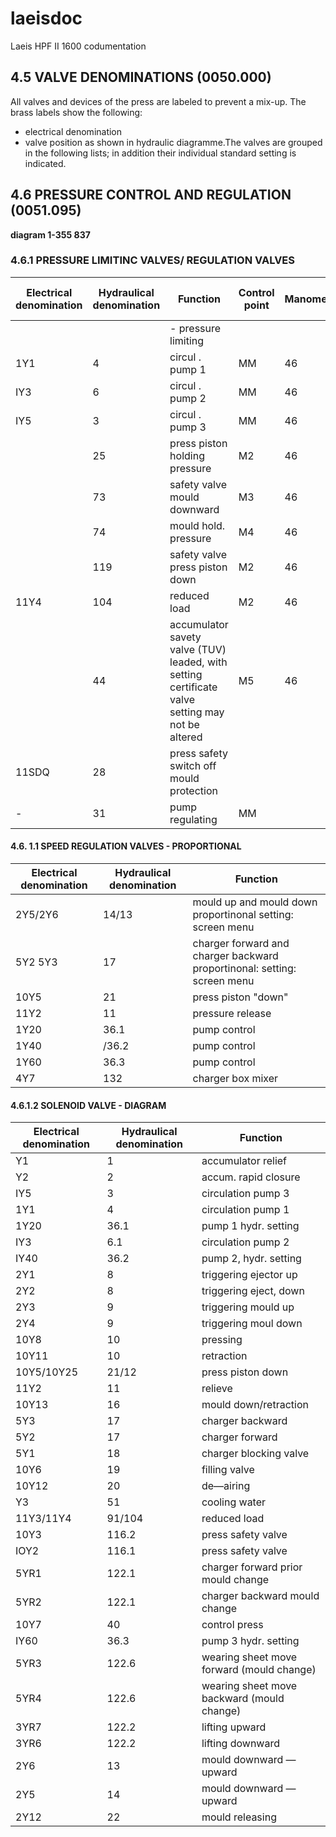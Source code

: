 # laeisdoc
Laeis HPF II 1600 codumentation

## 4.5 VALVE DENOMINATIONS 	(0050.000)

All valves and devices of the press are labeled to prevent a mix-up. The brass labels show the following:
- electrical denomination
- valve position as shown in hydraulic diagramme.The valves are grouped in the following lists; in addition their individual standard setting is indicated.
## 4.6 	PRESSURE CONTROL AND REGULATION 	(0051.095) 	
**diagram 1-355 837**
### 4.6.1 	PRESSURE LIMITINC 	VALVES/ 	REGULATION VALVES 	
| Electrical denomination | Hydraulical denomination | Function | Control point | Manometer | Maximum  press. bar |
| --- | - | --------------- | ---- | ----- | ------ |
| | |- pressure limiting |
| 1Y1 |	4 |	circul . pump 1 |	MM |	46 |	320 |
| IY3 |	6 |	circul . pump 2 |	MM |	46 |	320 |	
| IY5 |	3 |	circul . pump 3 |	MM |	46 |    320 |
| | 25 |	press piston  holding pressure 	|M2 | 46| adj. 200 |
| | 73 | safety valve mould downward |	M3 |	46 |	150  |
| | 74 |	mould hold. pressure |	M4 |46 |	adj. 	100 |
| | 119|  safety valve 	press piston down | M2 |	46 |	150 	
|11Y4 |	104 | reduced load | M2 |	46 | adj. 	200 |	
| | 44| accumulator savety valve (TUV) leaded, with setting certificate valve setting may not be altered  | M5 | 	46 |	150 |
| 11SDQ |	28 | press safety switch off mould protection 	| |  | up to 320 |	
| - | 31| 	pump regulating | 	MM | |	100 |	
 	
#### 4.6. 1.1 	SPEED REGULATION VALVES 	- PROPORTIONAL 	

| Electrical denomination | Hydraulical denomination | Function |
|-|-|-|
| 2Y5/2Y6 |	14/13 |	mould up and mould down proportinonal setting: screen menu | 	
| 5Y2 5Y3 	| 17 |	charger forward and charger backward proportinonal: setting: screen menu |
| 10Y5 |	21 |	press piston "down" | 	
| 11Y2 |	11 |	pressure release |	
| 1Y20 | 36.1 | pump control |
| 1Y40 |/36.2 	| pump control |
| 1Y60 | 36.3 	| pump control |	
| 4Y7 |	132  |	charger box mixer |	

#### 4.6.1.2 	SOLENOID VALVE 	- DIAGRAM 	

| Electrical denomination | Hydraulical denomination | Function |
|-|-|-|
| Y1 | 1 | 	accumulator relief |	
| Y2 | 2 |	accum. rapid closure |	
| IY5| 	3| 	circulation pump 3 |	
|1Y1 |	4| 	circulation pump 1 |	
| 1Y20 |	36.1 |	pump 1 hydr. setting |	
| IY3 | 	6.1 |	circulation pump 2 |	
| IY40| 	36.2|  	pump 2, hydr. setting |
| 2Y1 | 8 |	triggering ejector up |	
| 2Y2 |	8 |	triggering eject, down |	
| 2Y3 |	9 |	triggering mould up |	
| 2Y4 |	9 |	triggering moul down |	
|10Y8 | 10| 	pressing |	
|10Y11| 10| 	retraction | 	
|10Y5/10Y25 |	21/12 |	press piston down |	
| 11Y2 |	11 |	relieve |
| 10Y13 | 	16 |	mould down/retraction |	
| 5Y3 |	17 |	charger backward |	
| 5Y2 |	17 |	charger forward  |
| 5Y1 |	18 |	charger blocking valve |	
|10Y6 |	19 |	filling valve |	
|10Y12| 20 |	de—airing |	
| Y3 |  51 |	cooling water |	
|11Y3/11Y4 |	91/104 |	reduced load |	
|10Y3 |	116.2 |	press safety valve |	
|IOY2 |	116.1 |	press safety valve |	
|5YR1 |	122.1 |	charger forward prior mould change |	
|5YR2 |	122.1 |	charger backward mould change |	
|10Y7 |	40 	  | control press |	
|IY60 |	36.3  |	pump 3 hydr. setting |	
|5YR3 |	122.6 |	wearing sheet move forward (mould change) |
|5YR4 |	122.6 |	wearing sheet move backward (mould change) |	
|3YR7 |	122.2 |	lifting upward |	
|3YR6 |	122.2 |	lifting downward |	
|2Y6  |	13 	| mould downward — upward |	
| 2Y5 |	14 	| mould downward — upward |	
| 2Y12| 22 	| mould releasing |	
